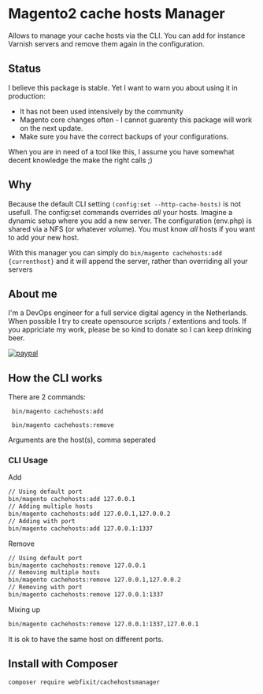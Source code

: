 # Magento2 cache hosts Manager

Allows to manage your cache hosts via the CLI. You can add for instance Varnish servers and remove them again in the configuration.

## Status
I believe this package is stable. Yet I want to warn you about using it in production: 

- It has not been used intensively by the community
- Magento core changes often - I cannot guarenty this package will work on the next update.
- Make sure you have the correct backups of your configurations. 

When you are in need of a tool like this, I assume you have somewhat decent knowledge the make the right calls ;)

## Why
Because the default CLI setting `(config:set --http-cache-hosts)` is not usefull. 
The config:set commands overrides *all* your hosts. Imagine a dynamic setup where you add a new server. The configuration (env.php) is shared via
a NFS (or whatever volume). You must know *all* hosts if you want to add your new host.

With this manager you can simply do `bin/magento cachehosts:add {currenthost}` and it will append the server, rather than overriding all your servers

## About me
I'm a DevOps engineer for a full service digital agency in the Netherlands. When possible I try to create opensource
scripts / extentions and tools. If you appriciate my work, please be so kind to donate so I can keep drinking beer.


[![paypal](https://www.paypalobjects.com/en_US/i/btn/btn_donateCC_LG.gif)](https://www.paypal.com/cgi-bin/webscr?cmd=_s-xclick&hosted_button_id=UDG2ZGDZ9TMEE)

## How the CLI works
There are 2 commands:

` bin/magento cachehosts:add`

` bin/magento cachehosts:remove`

Arguments are the host(s), comma seperated


### CLI Usage

Add
```bash
// Using default port
bin/magento cachehosts:add 127.0.0.1
// Adding multiple hosts
bin/magento cachehosts:add 127.0.0.1,127.0.0.2
// Adding with port
bin/magento cachehosts:add 127.0.0.1:1337
```

Remove
```bash
// Using default port
bin/magento cachehosts:remove 127.0.0.1
// Removing multiple hosts
bin/magento cachehosts:remove 127.0.0.1,127.0.0.2
// Removing with port
bin/magento cachehosts:remove 127.0.0.1:1337
```

Mixing up
```bash
bin/magento cachehosts:remove 127.0.0.1:1337,127.0.0.1
```

It is ok to have the same host on different ports.

## Install with Composer 

```bash
composer require webfixit/cachehostsmanager
```
